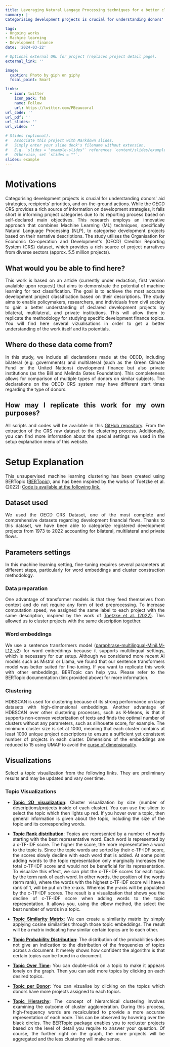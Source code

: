 ```yaml
---
title: Leveraging Natural Langage Processing techniques for a better classification of development projects. A Case Study Using OECD CRS Dataset
summary: |-
Categorising development projects is crucial for understanding donors' aid strategies, recipients' priorities, and on-the-ground actions. While the OECD CRS provides a rich source of information on development strategies, it falls short in informing project categories due to its reporting process based on self-declared main objectives. This research employs an innovative approach that combines Machine Learning (ML) techniques, specifically Natural Language Processing (NLP), to categorise development projects based on their narrative descriptions. The study utilises the Organisation for Economic Co-operation and Development's (OECD) Creditor Reporting System (CRS) dataset, which provides a rich source of project narratives from diverse sectors (approx. 5.5 million projects). {style="text-align: justify;"}

tags:
- Ongoing works
- Machine learning
- Development finance
date: '2024-03-22'

# Optional external URL for project (replaces project detail page).
external_link: ''

image:
  caption: Photo by giph on giphy
  focal_point: Smart

links:
  - icon: twitter
    icon_pack: fab
    name: Follow
    url: https://twitter.com/PBeaucoral
url_code: ''
url_pdf: ''
url_slides: ''
url_video: ''

# Slides (optional).
#   Associate this project with Markdown slides.
#   Simply enter your slide deck's filename without extension.
#   E.g. `slides = "example-slides"` references `content/slides/example-slides.md`.
#   Otherwise, set `slides = ""`.
slides: example
---
```

<div style="text-align: justify;">

# Motivations

Categorising development projects is crucial for understanding donors' aid strategies, recipients' priorities, and on-the-ground actions. While the OECD CRS provides a rich source of information on development strategies, it falls short in informing project categories due to its reporting process based on self-declared main objectives. This research employs an innovative approach that combines Machine Learning (ML) techniques, specifically Natural Language Processing (NLP), to categorise development projects based on their narrative descriptions. The study utilises the Organisation for Economic Co-operation and Development's (OECD) Creditor Reporting System (CRS) dataset, which provides a rich source of project narratives from diverse sectors (approx. 5.5 million projects).

## What would you be able to find here?

This work is based on an article (currently under redaction, first version avalaible upon request) that aims to demonstrate the potential of machine learning for text classification. The goal is to achieve the most accurate development project classification based on their descriptions. The study aims to enable policymakers, researchers, and individuals from civil society to gain a better understanding of declared development projects by bilateral, multilateral, and private institutions. This will allow them to replicate the methodology for studying specific development finance topics. You will find here several vizualisations in order to get a better understanding of the work itself and its potentials.

## Where do these data come from?

In this study, we include all declarations made at the OECD, including bilateral (e.g. governments) and multilateral (such as the Green Climate Fund or the United Nations) development finance but also private institutions (as the Bill and Melinda Gates Foundation). This completeness allows for comparison of multiple types of donors on similar subjects. The declarations on the OECD CRS system may have different start times regarding the type of donors.

## How may I replicate this work for my own purposes?

All scripts and codes will be available in this [GitHub repository](https://github.com). From the extraction of the CRS raw dataset to the clustering process. Additionally, you can find more information about the special settings we used in the setup explanation menu of this website.

# Setup Explanation

This unsupervised machine learning clustering has been created using BERTopic ([BERTopic](https://maartengr.github.io/BERTopic/index.html)), and has been inspired by the works of Toetzke et al. (2022): [Code is available at the following link.](https://github.com/MalteToetzke/Monitoring-Global-Development-Aid-With-Machine-Learning)

## Dataset used

We used the OECD CRS Dataset, one of the most complete and comprehensive datasets regarding development financial flows. Thanks to this dataset, we have been able to categorize registered development projects from 1973 to 2022 accounting for bilateral, multilateral and private flows.

## Parameters settings

In this machine learning setting, fine-tuning requires several parameters at different steps, particularly for word embeddings and cluster construction methodology.

### Data preparation

One advantage of transformer models is that they feed themselves from context and do not require any form of text preprocessing. To increase computation speed, we assigned the same label to each project with the same description, inspired by the work of [Toetzke et al. (2022)](https://doi.org/10.1038/s41893-022-00874-z). This allowed us to cluster projects with the same description together.

### Word embeddings

We use a sentence transformers model ([paraphrase-multilingual-MiniLM-L12-v2](https://huggingface.co/sentence-transformers/paraphrase-multilingual-MiniLM-L12-v2)) for word embeddings because it supports multilingual settings, which is necessary for our setup. Although we considered more recent AI models such as Mistral or Llama, we found that our sentence transformers model was better suited for fine-tuning. If you want to replicate this work with other embeddings, BERTopic can help you. Please refer to the BERTopic documentation (link provided above) for more information.

### Clustering

HDBSCAN is used for clustering because of its strong performance on large datasets with high-dimensional embeddings. Another advantage of HDBSCAN over other clustering processes, such as K-Means, is that it supports non-convex vectorization of texts and finds the optimal number of clusters without any parameters, such as silhouette score, for example. The minimum cluster size is set at 1000, meaning that each cluster contains at least 1000 unique project descriptions to ensure a sufficient yet consistent number of projects in each cluster. Dimensions of the embeddings are reduced to 15 using UMAP to avoid the [curse of dimensionality](https://en.wikipedia.org/wiki/Curse_of_dimensionality).

## Visualizations

Select a topic visualization from the following links. They are preliminary results and may be updated and vary over time. 

### Topic Visualizations

- [**Topic 2D visualization**](https://pierrebeaucoral.github.io/project/crs-ml/topics_visualization.html): Cluster visualization by size (number of descriptions/projects inside of each cluster). You can use the slider to select the topic which then lights up red. If you hover over a topic, then general information is given about the topic, including the size of the topic and its corresponding words.

- [**Topic Rank distribution**](https://pierrebeaucoral.github.io/project/crs-ml/term_rank_visualization.html): Topics are represented by a number of words starting with the best representative word. Each word is represented by a c-TF-IDF score. The higher the score, the more representative a word to the topic is. Since the topic words are sorted by their c-TF-IDF score, the scores slowly decline with each word that is added. At some point adding words to the topic representation only marginally increases the total c-TF-IDF score and would not be beneficial for its representation. To visualize this effect, we can plot the c-TF-IDF scores for each topic by the term rank of each word. In other words, the position of the words (term rank), where the words with the highest c-TF-IDF score will have a rank of 1, will be put on the x-axis. Whereas the y-axis will be populated by the c-TF-IDF scores. The result is a visualization that shows you the decline of c-TF-IDF score when adding words to the topic representation. It allows you, using the elbow method, the select the best number of words in a topic.
- [**Topic Similarity Matrix**](https://pierrebeaucoral.github.io/project/crs-ml/heatmap_visualization.html): We can create a similarity matrix by simply applying cosine similarities through those topic embeddings. The result will be a matrix indicating how similar certain topics are to each other.
- [**Topic Probability Distribution**](https://pierrebeaucoral.github.io/project/crs-ml/distribution_visualization.html): The distribution of the probabilities does not give an indication to the distribution of the frequencies of topics across a document. It merely shows how confident the algorithm is that certain topics can be found in a document.
- [**Topic Over Time**](https://pierrebeaucoral.github.io/project/crs-ml/topics_over_time_visualization.html): You can double-click on a topic to make it appears lonely on the graph. Then you can add more topics by clicking on each desired topics.
- [**Topic per Donor**](https://pierrebeaucoral.github.io/project/crs-ml/topics_per_donor_visualization.html): You can vizualise by clicking on the topics which donors have more projects assigned to each topics.
- [**Topic Hierarchy**](https://pierrebeaucoral.github.io/project/crs-ml/hierarchy_visualization.html): The concept of hierarchical clustering involves examining the outcome of cluster agglomeration. During this process, high-frequency words are recalculated to provide a more accurate representation of each node. This can be observed by hovering over the black circles. The BERTopic package enables you to recluster projects based on the level of detail you require to answer your question. Of course, the further right on the graph, the more projects will be aggregated and the less clustering will make sense.


